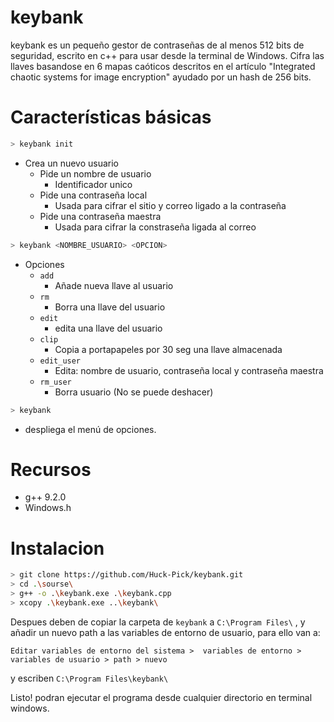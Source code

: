 # keybank
keybank es un pequeño gestor de contraseñas de al menos 512 bits de seguridad, escrito en c++ para usar desde la terminal de Windows. Cifra las llaves basandose en 6 mapas caóticos descritos en el artículo "Integrated chaotic systems for image encryption" ayudado por un hash de 256 bits.

# Características básicas
```sh
> keybank init
```
- Crea un nuevo usuario
    - Pide un nombre de usuario
        - Identificador unico
    - Pide una contraseña local
        - Usada para cifrar el sitio y correo ligado a la contraseña
    - Pide una contraseña maestra
        - Usada para cifrar la constraseña ligada al correo

```sh
> keybank <NOMBRE_USUARIO> <OPCION>
```
- Opciones
    - `add` 
        - Añade nueva llave al usuario
    - `rm`   
        - Borra una llave del usuario
    - `edit`   
        - edita una llave del usuario
    - `clip`    
        - Copia a portapapeles por 30 seg una llave almacenada
    - `edit_user`    
        - Edita: nombre de usuario, contraseña local y contraseña maestra
    - `rm_user`    
        - Borra usuario (No se puede deshacer)
```sh
> keybank
```
- despliega el menú de opciones.
    
# Recursos
   - g++ 9.2.0
   - Windows.h
# Instalacion
```sh
> git clone https://github.com/Huck-Pick/keybank.git
> cd .\sourse\
> g++ -o .\keybank.exe .\keybank.cpp
> xcopy .\keybank.exe ..\keybank\
```
Despues deben de copiar la carpeta de `keybank` a `C:\Program Files\` , y añadir un nuevo path a las variables de entorno de usuario, para ello van a: 

`Editar variables de entorno del sistema >  variables de entorno > variables de usuario > path > nuevo` 

y escriben `C:\Program Files\keybank\` 

Listo! podran ejecutar el programa desde cualquier directorio en terminal windows.